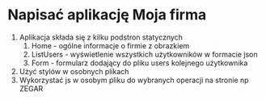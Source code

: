 # Napisać aplikację Moja firma
1. Aplikacja składa się z kilku podstron statycznych
   1. Home - ogólne informacje o firmie z obrazkiem
   2. ListUsers - wyświetlenie wszystkich użytkowników w formacie json
   3. Form - formularz dodający do pliku users kolejnego użytkownika
2. Użyć stylów w osobnych plikach
3. Wykorzystać js w osobym pliku do wybranych operacji na stronie np ZEGAR